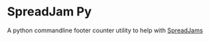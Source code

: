 # SpreadJam Py
A python commandline footer counter utility to help with [SpreadJams](https://github.com/daleblackwood/spreadjam)